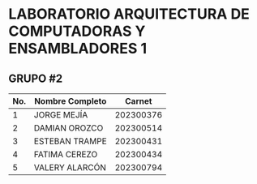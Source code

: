 # LABORATORIO ARQUITECTURA DE COMPUTADORAS Y ENSAMBLADORES 1
## **GRUPO #2**


|No.| Nombre Completo|  Carnet  | 
|---|----------------|----------|
| 1 | JORGE MEJÍA    | 202300376|
| 2 | DAMIAN OROZCO  | 202300514|
| 3 | ESTEBAN TRAMPE | 202300431|
| 4 | FATIMA CEREZO  | 202300434|
| 5 | VALERY ALARCÓN | 202300794| 